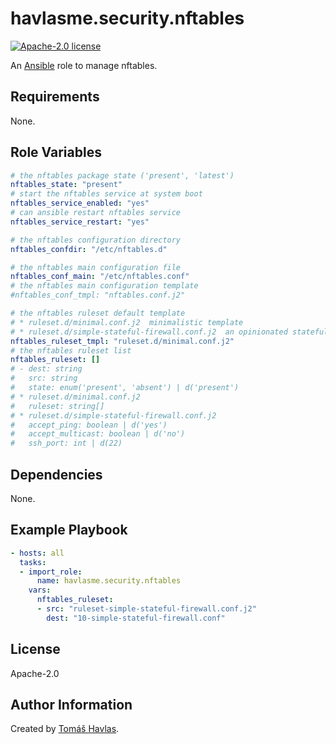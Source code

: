 havlasme.security.nftables
==========================

[![Apache-2.0 license][license-image]][license-link]

An [Ansible](https://www.ansible.com/) role to manage nftables.

Requirements
------------

None.

Role Variables
--------------

```yaml
# the nftables package state ('present', 'latest')
nftables_state: "present"
# start the nftables service at system boot
nftables_service_enabled: "yes"
# can ansible restart nftables service
nftables_service_restart: "yes"

# the nftables configuration directory
nftables_confdir: "/etc/nftables.d"

# the nftables main configuration file
nftables_conf_main: "/etc/nftables.conf"
# the nftables main configuration template
#nftables_conf_tmpl: "nftables.conf.j2"

# the nftables ruleset default template
# * ruleset.d/minimal.conf.j2  minimalistic template
# * ruleset.d/simple-stateful-firewall.conf.j2  an opinionated stateful firewall setup
nftables_ruleset_tmpl: "ruleset.d/minimal.conf.j2"
# the nftables ruleset list
nftables_ruleset: []
# - dest: string
#   src: string
#   state: enum('present', 'absent') | d('present')
# * ruleset.d/minimal.conf.j2
#   ruleset: string[]
# * ruleset.d/simple-stateful-firewall.conf.j2
#   accept_ping: boolean | d('yes')
#   accept_multicast: boolean | d('no')
#   ssh_port: int | d(22)
```

Dependencies
------------

None.

Example Playbook
----------------

```yaml
- hosts: all
  tasks:
  - import_role:
      name: havlasme.security.nftables
    vars:
      nftables_ruleset:
      - src: "ruleset-simple-stateful-firewall.conf.j2"
        dest: "10-simple-stateful-firewall.conf"
```

License
-------

Apache-2.0

Author Information
------------------

Created by [Tomáš Havlas](https://havlas.me/).

[license-image]: https://img.shields.io/badge/license-Apache2.0-blue.svg?style=flat-square
[license-link]: ../../LICENSE
